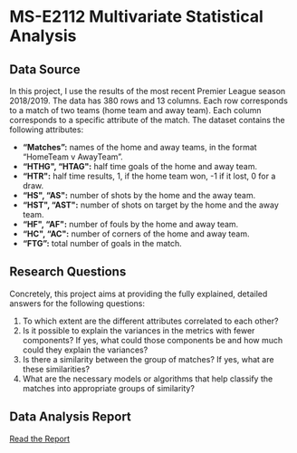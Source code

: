 # MS-E2112 Multivariate Statistical Analysis
## Data Source
In this project, I use the results of the most recent Premier League season 2018/2019. The data has 380 rows and 13 columns. Each row corresponds to a match of two teams (home team and away team). Each column corresponds to a specific attribute of the match. 
The dataset contains the following attributes: 

  * **“Matches”:** names of the home and away teams, in the format “HomeTeam v AwayTeam”. 
  * **“HTHG", “HTAG":** half time goals of the home and away team.
  * **“HTR":** half time results, 1, if the home team won, -1 if it lost, 0 for a draw.
  * **“HS", “AS":** number of shots by the home and the away team.
  * **“HST", “AST":** number of shots on target by the home and the away team. 
  * **“HF", “AF":** number of fouls by the home and away team.
  * **“HC", “AC":** number of corners of the home and away team.
  * **“FTG”:** total number of goals in the match.

## Research Questions
Concretely, this project aims at providing the fully explained, detailed answers for the following questions: 
1. To which extent are the different attributes correlated to each other? 
2. Is it possible to explain the variances in the metrics with fewer components? If yes, what could those components be and how much could they explain the variances? 
3. Is there a similarity between the group of matches? If yes, what are these similarities?
4. What are the necessary models or algorithms that help classify the matches into appropriate groups of similarity? 

## Data Analysis Report
[Read the Report](https://github.com/imkhoa99/MS-E2112-Multivariate-Statistical-Analysis/blob/master/Multivariate%20Final%20Report.pdf)
